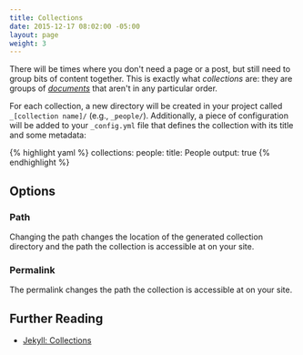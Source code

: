 ```yaml
---
title: Collections
date: 2015-12-17 08:02:00 -05:00
layout: page
weight: 3
---
```


There will be times where you don't need a page or a post, but still need to group bits of content together. This is exactly what _collections_ are: they are groups of [_documents_](/managing-content/documents.html) that aren't in any particular order.

For each collection, a new directory will be created in your project called `_[collection name]/` (e.g., `_people/`). Additionally, a piece of configuration will be added to your `_config.yml` file that defines the collection with its title and some metadata:

{% highlight yaml %}
collections:
  people:
    title: People
    output: true
{% endhighlight %}

## Options

### Path

Changing the path changes the location of the generated collection directory and the path the collection is accessible at on your site.

### Permalink

The permalink changes the path the collection is accessible at on your site.

## Further Reading

- [Jekyll: Collections](http://jekyllrb.com/docs/collections/)
